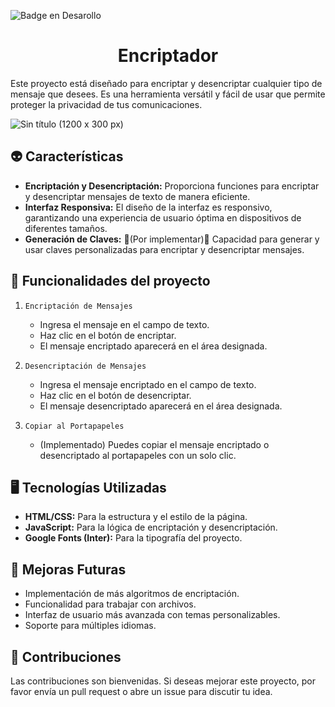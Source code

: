 ![Badge en Desarollo](https://img.shields.io/badge/STATUS-EN%20DESAROLLO-green)
<h1 align="center"> Encriptador </h1>

Este proyecto está diseñado para encriptar y desencriptar cualquier tipo de mensaje que desees. Es una herramienta versátil y fácil de usar que permite proteger la privacidad de tus comunicaciones.


![Sin título (1200 x 300 px)](https://github.com/user-attachments/assets/237c6f6e-b6e9-46a8-8dc3-83bda083e75b)

## 👽 Características

- **Encriptación y Desencriptación:** Proporciona funciones para encriptar y desencriptar mensajes de texto de manera eficiente.
- **Interfaz Responsiva:** El diseño de la interfaz es responsivo, garantizando una experiencia de usuario óptima en dispositivos de diferentes tamaños.
- **Generación de Claves:** 🚧(Por implementar)🚧 Capacidad para generar y usar claves personalizadas para encriptar y desencriptar mensajes.

## 🔨 Funcionalidades del proyecto

1. `Encriptación de Mensajes`
   - Ingresa el mensaje en el campo de texto.
   - Haz clic en el botón de encriptar.
   - El mensaje encriptado aparecerá en el área designada.

2. `Desencriptación de Mensajes`
   - Ingresa el mensaje encriptado en el campo de texto.
   - Haz clic en el botón de desencriptar.
   - El mensaje desencriptado aparecerá en el área designada.

3. `Copiar al Portapapeles`
   - (Implementado) Puedes copiar el mensaje encriptado o desencriptado al portapapeles con un solo clic.

## 🖥️ Tecnologías Utilizadas

- **HTML/CSS:** Para la estructura y el estilo de la página.
- **JavaScript:** Para la lógica de encriptación y desencriptación.
- **Google Fonts (Inter):** Para la tipografía del proyecto.

## 🌠 Mejoras Futuras

- Implementación de más algoritmos de encriptación.
- Funcionalidad para trabajar con archivos.
- Interfaz de usuario más avanzada con temas personalizables.
- Soporte para múltiples idiomas.

## 🤠 Contribuciones

Las contribuciones son bienvenidas. Si deseas mejorar este proyecto, por favor envía un pull request o abre un issue para discutir tu idea.

